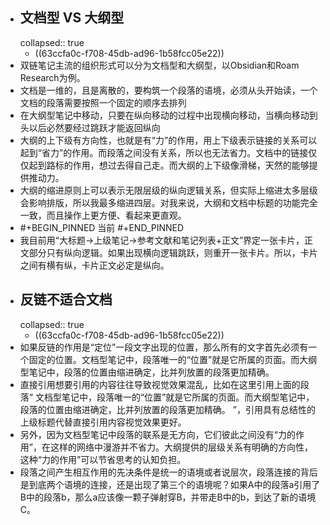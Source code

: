 - ## 文档型 VS 大纲型
  collapsed:: true
	- ((63ccfa0c-f708-45db-ad96-1b58fcc05e22))
- 双链笔记主流的组织形式可以分为文档型和大纲型，以Obsidian和Roam Research为例。
- 文档是一维的，且是离散的，要构筑一个段落的语境，必须从头开始读，一个文档的段落需要按照一个固定的顺序去排列
- 在大纲型笔记中移动，只要在纵向移动的过程中出现横向移动，当横向移动到头以后必然要经过跳跃才能返回纵向
- 大纲的上下级有方向性，也就是有“力”的作用，用上下级表示链接的关系可以起到“省力”的作用。而段落之间没有关系，所以也无法省力。文档中的链接仅仅起到路标的作用，想过去得自己走。而大纲的上下级像滑梯，天然的能够提供推动力。
- 大纲的缩进原则上可以表示无限层级的纵向逻辑关系，但实际上缩进太多层级会影响排版，所以我最多缩进四层。对我来说，大纲和文档中标题的功能完全一致，而且操作上更方便、看起来更直观。
- #+BEGIN_PINNED
  当前
  #+END_PINNED
- 我目前用“大标题->上级笔记->参考文献和笔记列表+正文”界定一张卡片，正文部分只有纵向逻辑。如果出现横向逻辑跳跃，则重开一张卡片。所以，卡片之间有横有纵，卡片正文必定是纵向。
- ## 反链不适合文档
  collapsed:: true
	- ((63ccfa0c-f708-45db-ad96-1b58fcc05e22))
- 如果反链的作用是“定位”一段文字出现的位置，那么所有的文字首先必须有一个固定的位置。文档型笔记中，段落唯一的“位置”就是它所属的页面。而大纲型笔记中，段落的位置由缩进确定，比并列放置的段落更加精确。
- 直接引用想要引用的内容往往导致视觉效果混乱，比如在这里引用上面的段落“ 文档型笔记中，段落唯一的“位置”就是它所属的页面。而大纲型笔记中，段落的位置由缩进确定，比并列放置的段落更加精确。 ”，引用具有总结性的上级标题代替直接引用内容视觉效果更好。
- 另外，因为文档型笔记中段落的联系是无方向，它们彼此之间没有“力的作用”，在这样的网络中漫游并不省力。大纲提供的层级关系有明确的方向性，这种“力的作用”可以节省思考的认知负担。
- 段落之间产生相互作用的先决条件是统一的语境或者说层次，段落连接的背后是到底两个语境的连接，还是出现了第三个的语境呢？如果A中的段落a引用了B中的段落b，那么a应该像一颗子弹射穿B，并带走B中的b，到达了新的语境C。